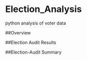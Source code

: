 # Election_Analysis
python analysis of voter data

##Overview

##Election Audit Results 


##Election-Audit Summary 